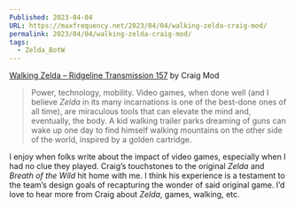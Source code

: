 ```yaml
---
Published: 2023-04-04
URL: https://maxfrequency.net/2023/04/04/walking-zelda-craig-mod/
permalink: 2023/04/04/walking-zelda-craig-mod/
tags:
  - Zelda_BotW
---
```

[Walking Zelda – Ridgeline Transmission 157](https://craigmod.com/ridgeline/157/) by Craig Mod

> Power, technology, mobility. Video games, when done well (and I believe *Zelda* in its many incarnations is one of the best-done ones of all time), are miraculous tools that can elevate the mind and, eventually, the body. A kid walking trailer parks dreaming of guns can wake up one day to find himself walking mountains on the other side of the world, inspired by a golden cartridge.

I enjoy when folks write about the impact of video games, especially when I had no clue they played. Craig’s touchstones to the original *Zelda* and *Breath of the Wild* hit home with me. I think his experience is a testament to the team’s design goals of recapturing the wonder of said original game. I’d love to hear more from Craig about *Zelda*, games, walking, etc.